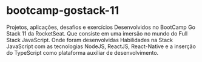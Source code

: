 # bootcamp-gostack-11
Projetos, aplicações, desafios e exercícios Desenvolvidos no BootCamp Go Stack 11 da RocketSeat. Que consiste em uma imersão no mundo do Full Stack JavaScript. Onde foram desenvolvidas Habilidades na Stack JavaScript com as tecnologias NodeJS, ReactJS, React-Native e a inserção do TypeScript como plataforma auxiliar de desenvolvimento.
